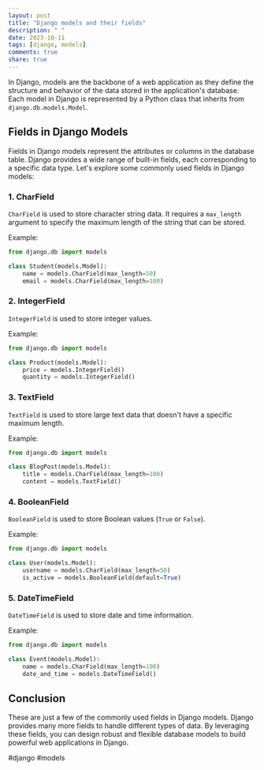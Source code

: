 ```yaml
---
layout: post
title: "Django models and their fields"
description: " "
date: 2023-10-11
tags: [django, models]
comments: true
share: true
---
```


In Django, models are the backbone of a web application as they define the structure and behavior of the data stored in the application's database. Each model in Django is represented by a Python class that inherits from `django.db.models.Model`. 

## Fields in Django Models

Fields in Django models represent the attributes or columns in the database table. Django provides a wide range of built-in fields, each corresponding to a specific data type. Let's explore some commonly used fields in Django models:

### 1. CharField

`CharField` is used to store character string data. It requires a `max_length` argument to specify the maximum length of the string that can be stored.

Example:
```python
from django.db import models

class Student(models.Model):
    name = models.CharField(max_length=50)
    email = models.CharField(max_length=100)
```

### 2. IntegerField

`IntegerField` is used to store integer values.

Example:
```python
from django.db import models

class Product(models.Model):
    price = models.IntegerField()
    quantity = models.IntegerField()
```

### 3. TextField

`TextField` is used to store large text data that doesn't have a specific maximum length.

Example:
```python
from django.db import models

class BlogPost(models.Model):
    title = models.CharField(max_length=100)
    content = models.TextField()
```

### 4. BooleanField

`BooleanField` is used to store Boolean values (`True` or `False`).

Example:
```python
from django.db import models

class User(models.Model):
    username = models.CharField(max_length=50)
    is_active = models.BooleanField(default=True)
```

### 5. DateTimeField

`DateTimeField` is used to store date and time information.

Example:
```python
from django.db import models

class Event(models.Model):
    name = models.CharField(max_length=100)
    date_and_time = models.DateTimeField()
```

## Conclusion

These are just a few of the commonly used fields in Django models. Django provides many more fields to handle different types of data. By leveraging these fields, you can design robust and flexible database models to build powerful web applications in Django.

#django #models